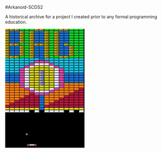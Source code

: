 #Arkanoid-SCDS2

A historical archive for a project I created prior to any formal programming education.

![Alt text](/screenshots/2012-08-16_021342.jpg?raw=true "Optional Title")


